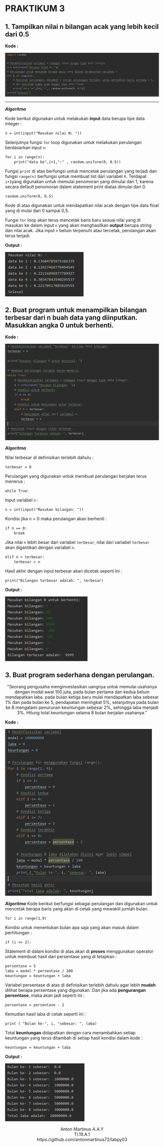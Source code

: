# PRAKTIKUM 3
## 1. Tampilkan nilai n bilangan acak yang lebih kecil dari 0.5
**Kode :**

![Lat_1](https://github.com/antonmartinus72/labpy03/blob/master/img/Lat_1.PNG)

***

***Algoritma***

Kode berikut digunakan untuk melakukan **input** data berupa tipe data integer :

    n = int(input("Masukan nilai N: "))
 
Selanjutnya fungsi `for` loop digunakan untuk melakukan perulangan berdasarkan input `n`:

    for i in range(n):
	    print("data ke",i+1,":" , random.uniform(0, 0.5))

Fungsi `print` di atas berfungsi untuk mencetak perulangan yang terjadi dan  fungsi `range(n)` berfungsi untuk membuat list dari variabel n. Terdapat `i+1`yang digunakan untuk memulai penomoran yang dimulai dari 1, karena secara default penomoran dalam statement print diatas dimulai dari 0.

    random.uniform(0, 0.5)
Kode di atas digunakan untuk mendapatkan nilai acak dengan tipe data float yang di mulai dari  0 sampai 0,5.

Fungsi `for` loop akan terus mencetak baris baru sesuai nilai yang di masukan ke dalam input `n` yang akan menghasilkan **output** berupa string dan nilai acak. Jika input `n` belum terpenuhi atau tercetak, perulangan akan terus terjadi.

**Output :**

![Lat_1_Output](https://github.com/antonmartinus72/labpy03/blob/master/img/Lat_1_Output.PNG)

## 2. Buat program untuk menampilkan bilangan terbesar dari n buah data yang diinputkan. Masukkan angka 0 untuk berhenti.

**Kode :**

![Lat_2](https://github.com/antonmartinus72/labpy03/blob/master/img/Lat_2.PNG)

***Algoritma***

Nilai terbesar di definisikan terlebih dahulu :

    terbesar = 0

Perulangan yang digunakan untuk membuat perulangan berjalan terus menerus :

    while True:

Input variabel `n` :

    n = int(input("Masukan bilangan: "))
Kondisi jika n = 0 maka perulangan akan berhenti :

    if n == 0:
	    break
Jika nilai `n` lebih besar dari variabel `terbesar`, nilai dari variabel `terbesar` akan digantikan dengan variabel `n`.

    elif n > terbesar:
	    terbesar = n

Hasil akhir dengan input terbesar akan dicetak seperti ini :

    print("Bilangan terbesar adalah: ", terbesar)
    
**Output :**

![Lat_2_Output](https://github.com/antonmartinus72/labpy03/blob/master/img/Lat_2_Output.PNG)
    
## 3. Buat program sederhana dengan perulangan. 
<p align=center>"Seorang pengusaha menginvestasikan uangnya untuk memulai usahanya dengan modal awal 100 juta, pada bulan pertama dan kedua belum mendapatkan laba. pada bulan ketiga baru mulai mendapatkan laba sebesar 1% dan pada bulan ke 5, pendapatan meningkat 5%, selanjutnya pada bulan ke 8 mengalami penurunan keuntungan sebesar 2%, sehingga laba menjadi 3%. Hitung total keuntungan selama 8 bulan berjalan usahanya."<p>

**Kode :**

![Pro_1](https://github.com/antonmartinus72/labpy03/blob/master/img/Pro_1.png)

***Algoritma***
Kode berikut berfungsi sebagai perulangan dan digunakan untuk mencetak berapa baris yang akan di cetak yang mewakili jumlah bulan.

    for i in range(1,9)
Kondisi untuk menentukan bulan apa saja yang akan masuk dalam perhitungan :

    if (i <= 2):
Statement di dalam kondisi di atas akan di **proses** menggunakan operator untuk membuat hasil dari persentase yang di tetapkan :

    persentase = 5  
    laba = modal * persentase / 100
    keuntungan = keuntungan + laba
Variabel persentase di atas di definisikan terlebih dahulu agar lebih **mudah** dilihat berapa persentase yang digunakan. Dan jika ada **pengurangan persentase**, maka akan jadi seperti ini :

    persentase = persentase - 2

Kemudian hasil laba di cetak seperti ini :

    print ( "Bulan ke-", i, "sebesar: ", laba)

Total **keuntungan** didapatkan dengan cara menambahkan setiap keuntungan yang terus ditambah di setiap hasil kondisi dalam kode :

    keuntungan = keuntungan + laba

**Output :**

![Pro_1_Output](https://github.com/antonmartinus72/labpy03/blob/master/img/Pro_1_Output.PNG)

<p align=center>
Anton Martinus A.A.Y
<br>
TI.19.A.1
<br>
https://github.com/antonmartinus72/labpy03